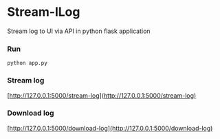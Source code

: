 # Stream-lLog
Stream log to UI via API in python flask application

### Run

    python app.py

### Stream log

[http://127.0.0.1:5000/stream-log](http://127.0.0.1:5000/stream-log)

### Download log

[http://127.0.0.1:5000/download-log](http://127.0.0.1:5000/download-log)

    